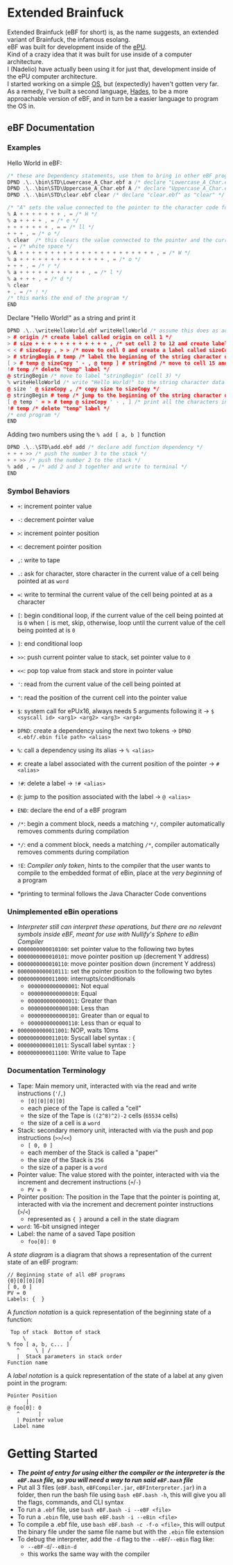 # Extended Brainfuck
Extended Brainfuck (eBF for short) is, as the name suggests, an extended variant of Brainfuck, the infamous esolang.\
eBF was built for development inside of the [ePU](https://github.com/Nadelio/ePU).\
Kind of a crazy idea that it was built for use inside of a computer architecture.\
I (Nadelio) have actually been using it for just that, development inside of the ePU computer architecture.\
I started working on a simple [OS](https://github.com/Nadelio/ePU/tree/main/eBF%20External%20Programming/bin/OS), but (expectedly) haven't gotten very far.\
As a remedy, I've built a second language, [Hades](https://github.com/Nadelio/Hades-Programming-Language), to be a more approachable version of eBF, and in turn be a easier language to program the OS in.

## eBF Documentation
### Examples
Hello World in eBF:
```cpp
/* these are Dependency statements, use them to bring in other eBF programs */
DPND .\..\bin\STD\Lowercase_A_Char.ebf a /* declare "Lowercase_A_Char.ebf" as "a" */
DPND .\..\bin\STD\Uppercase_A_Char.ebf A /* declare "Uppercase_A_Char.ebf" as "A" */
DPND .\..\bin\STD\clear.ebf clear /* declare "clear.ebf" as "clear" */

/* "A" sets the value connected to the pointer to the character code for 'A' */
% A + + + + + + + , = /* H */
% a + + + + , = /* e */
+ + + + + + + , = = /* ll */
+ + + , = /* o */
% clear  /* this clears the value connected to the pointer and the current cell */
, = /* white space */
% A + + + + + + + + + + + + + + + + + + + + + + , = /* W */
% a + + + + + + + + + + + + + + , = /* o */
+ + + , = /* r */
% a + + + + + + + + + + + , = /* l */
% a + + + , = /* d */
% clear
+ , = /* ! */
/* this marks the end of the program */
END
```
Declare "Hello World!" as a string and print it
```cpp
DPND .\..\writeHelloWorld.ebf writeHelloWorld /* assume this does as advertised */
> # origin /* create label called origin on cell 1 */
> # size + + + + + + + + + + + + , /* set cell 2 to 12 and create label called size */
< < # sizeCopy , > > /* move to cell 0 and create a label called sizeCopy and write 12 to cell, then move back */
> # stringBegin # temp /* label the beginning of the string character data and make temporary label */
[ > # temp @ sizeCopy ' - , @ temp ] # stringEnd /* move to cell 15 and create a label called stringEnd */
!# temp /* delete "temp" label */
@ stringBegin /* move to label "stringBegin" (cell 3) */
% writeHelloWorld /* write "Hello World!" to the string character data section of the string */
@ size ' @ sizeCopy , /* copy size to sizeCopy */
@ stringBegin # temp /* jump to the beginning of the string character data and create label called "temp" */
[ @ temp ' = > # temp @ sizeCopy ' - , ] /* print all the characters in the string character data, decrement from sizeCopy until 0 */
!# temp /* delete "temp" label */
/* end program */
END
```
Adding two numbers using the `% add [ a, b ]` function
```cpp
DPND .\..\STD\add.ebf add /* declare add function dependency */
+ + + >> /* push the number 3 to the stack */
+ + >> /* push the number 2 to the stack */
% add , = /* add 2 and 3 together and write to terminal */
END
```
### Symbol Behaviors
- `+`: increment pointer value
- `-`: decrement pointer value
- `>`: increment pointer position
- `<`: decrement pointer position
- `,`: write to tape
- `.`: ask for character, store character in the current value of a cell being pointed at as `word`
- `=`: write to terminal the current value of the cell being pointed at as a character
- `[`: begin conditional loop, if the current value of the cell being pointed at  is `0` when `[` is met, skip, otherwise, loop until the current value of the cell being pointed at is `0`
- `]`: end conditional loop
- `>>`: push current pointer value to stack, set pointer value to `0`
- `<<`: pop top value from stack and store in pointer value
- `'`: read from the current value of the cell being pointed at
- `"`: read the position of the current cell into the pointer value
- `$`: system call for ePUx16, always needs 5 arguments following it &rarr; `$ <syscall id> <arg1> <arg2> <arg3> <arg4>`
- `DPND`: create a dependency using the next two tokens &rarr; `DPND <.ebf/.ebin file path> <alias>`
- `%`: call a dependency using its alias &rarr; `% <alias>`
- `#`: create a label associated with the current position of the pointer &rarr; `# <alias>`
- `!#`: delete a label &rarr; `!# <alias>`
- `@`: jump to the position associated with the label &rarr; `@ <alias>`
- `END`: declare the end of a eBF program
- `/*`: begin a comment block, needs a matching `*/`, compiler automatically removes comments during compilation
- `*/`: end a comment block, needs a matching `/*`, compiler automatically removes comments during compilation
- `!E`: *Compiler only token*, hints to the compiler that the user wants to compile to the embedded format of eBin, place at the *very beginning* of a program

- *printing to terminal follows the Java Character Code conventions

### Unimplemented eBin operations
- *Interpreter still can interpret these operations, but there are no relevant symbols inside eBF, meant for use with Nullify's Sphere to eBin Compiler*
- `0000000000010100`: set pointer value to the following two bytes
- `0000000000010101`: move pointer position up (decrement Y address)
- `0000000000010110`: move pointer position down (increment Y address)
- `0000000000010111`: set the pointer position to the following two bytes
- `0000000000011000`: interrupts/conditionals
  - `0000000000000001`: Not equal
  - `0000000000000010`: Equal
  - `0000000000000011`: Greater than
  - `0000000000000100`: Less than
  - `0000000000000101`: Greater than or equal to
  - `0000000000000110`: Less than or equal to
- `0000000000011001`: NOP, waits 10ms
- `0000000000011010`: Syscall label syntax : `{`
- `0000000000011011`: Syscall label syntax : `}`
- `0000000000011100`: Write value to Tape

### Documentation Terminology
- Tape: Main memory unit, interacted with via the read and write instructions (`'`/`,`)
  - `[0][0][0][0]`
  - each piece of the Tape is called a "cell"
  - the size of the Tape is `((2^8)^2)-2` cells (`65534` cells)
  - the size of a cell is a `word`
- Stack: secondary memory unit, interacted with via the push and pop instructions (`>>`/`<<`)
  - `[ 0, 0 ]`
  - each member of the Stack is called a "paper"
  - the size of the Stack is `256`
  - the size of a paper is a `word`
- Pointer value: The value stored with the pointer, interacted with via the increment and decrement instructions (`+`/`-`)
  - `PV = 0`
- Pointer position: The position in the Tape that the pointer is pointing at, interacted with via the increment and decrement pointer instructions (`>`/`<`)
  - represented as `{ }` around a cell in the state diagram
- `word`: 16-bit unsigned integer
- Label: the name of a saved Tape position
  - `foo[0]: 0`

A *state diagram* is a diagram that shows a representation of the current state of an eBF program:
```
// Beginning state of all eBF programs
{0}[0][0][0]
[ 0, 0 ]
PV = 0
Labels: {  }
```
A *function notation* is a quick representation of the beginning state of a function:
```
 Top of stack  Bottom of stack
     \              /
% foo [ a, b, c... ]
   ^     \ | /
   |  Stack parameters in stack order
Function name
```
A *label notation* is a quick representation of the state of a label at any given point in the program:
```
Pointer Position
      |
@ foo[0]: 0
   ^      |
   | Pointer value
  Label name
```

# Getting Started
- ***The point of entry for using either the compiler or the interpreter is the `eBF.bash` file, so you will need a way to run said `eBF.bash` file***
- Put all 3 files (`eBF.bash`, `eBFCompiler.jar`, `eBFInterpreter.jar`) in a folder, then run the bash file using `bash eBF.bash -h`, this will give you all the flags, commands, and CLI syntax
- To run a `.ebf` file, use `bash eBF.bash -i --eBF <file>`
- To run a `.ebin` file, use `bash eBF.bash -i --eBin <file>`
- To compile a .ebf file, use `bash eBF.bash -c -f-o <file>`, this will output the binary file under the same file name but with the `.ebin` file extension
- To debug the interpreter, add the `-d` flag to the `--eBF`/`--eBin` flag like:
  - `--eBF-d`/`--eBin-d`
  - this works the same way with the compiler
